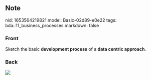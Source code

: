 ## Note
nid: 1653564219821
model: Basic-02d89-e0e22
tags: bda::11_business_processes
markdown: false

### Front
Sketch the basic <b>development process</b> of a <b>data centric
approach</b>.

### Back
<img src="paste-ce7a8d32b577e5c23744fb8d8267b9cdd9b40094.jpg">
